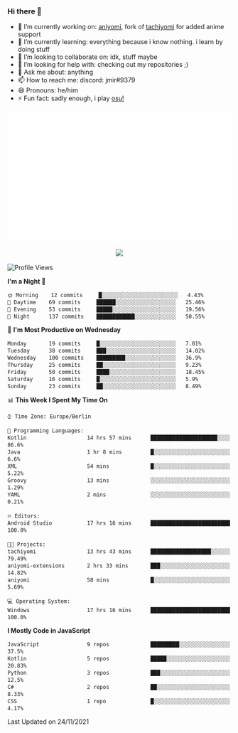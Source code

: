 ### Hi there 👋



<!--
**jmir1/jmir1** is a ✨ _special_ ✨ repository because its `README.md` (this file) appears on your GitHub profile.

Here are some ideas to get you started:
-->
- 🔭 I’m currently working on: [aniyomi](https://github.com/jmir1/aniyomi), fork of [tachiyomi](https://github.com/tachiyomiorg/tachiyomi) for added anime support
- 🌱 I’m currently learning: everything because i know nothing. i learn by doing stuff
- 👯 I’m looking to collaborate on: idk, stuff maybe
- 🤔 I’m looking for help with: checking out my repositories ;)
- 💬 Ask me about: anything
- 📫 How to reach me: discord: jmir#9379
- 😄 Pronouns: he/him
- ⚡ Fun fact: sadly enough, i play [osu!](https://osu.ppy.sh/users/18018426)  
<div>
	<p align="center">
		<a href="https://github.com/jmir1?tab=repositories" target="_blank" rel="noopener"><img src="https://github.com/jmir1/github-stats/blob/master/generated/overview.svg"></a>
	</p>
	<p align="center">
		<a href="https://github.com/search?o=desc&q=author%3Ajmir1&s=committer-date&type=Commits" target="_blank" rel="noopener"><img src="https://github-readme-streak-stats.herokuapp.com/?user=jmir1"></a>
	</p>
</div>

<!--START_SECTION:waka-->
![Profile Views](http://img.shields.io/badge/Profile%20Views-5-blue)

**I'm a Night 🦉** 

```text
🌞 Morning    12 commits     █░░░░░░░░░░░░░░░░░░░░░░░░   4.43% 
🌆 Daytime    69 commits     ██████░░░░░░░░░░░░░░░░░░░   25.46% 
🌃 Evening    53 commits     █████░░░░░░░░░░░░░░░░░░░░   19.56% 
🌙 Night      137 commits    ████████████░░░░░░░░░░░░░   50.55%

```
📅 **I'm Most Productive on Wednesday** 

```text
Monday       19 commits     █░░░░░░░░░░░░░░░░░░░░░░░░   7.01% 
Tuesday      38 commits     ███░░░░░░░░░░░░░░░░░░░░░░   14.02% 
Wednesday    100 commits    █████████░░░░░░░░░░░░░░░░   36.9% 
Thursday     25 commits     ██░░░░░░░░░░░░░░░░░░░░░░░   9.23% 
Friday       50 commits     ████░░░░░░░░░░░░░░░░░░░░░   18.45% 
Saturday     16 commits     █░░░░░░░░░░░░░░░░░░░░░░░░   5.9% 
Sunday       23 commits     ██░░░░░░░░░░░░░░░░░░░░░░░   8.49%

```


📊 **This Week I Spent My Time On** 

```text
⌚︎ Time Zone: Europe/Berlin

💬 Programming Languages: 
Kotlin                   14 hrs 57 mins      █████████████████████░░░░   86.6% 
Java                     1 hr 8 mins         █░░░░░░░░░░░░░░░░░░░░░░░░   6.6% 
XML                      54 mins             █░░░░░░░░░░░░░░░░░░░░░░░░   5.22% 
Groovy                   13 mins             ░░░░░░░░░░░░░░░░░░░░░░░░░   1.29% 
YAML                     2 mins              ░░░░░░░░░░░░░░░░░░░░░░░░░   0.21%

🔥 Editors: 
Android Studio           17 hrs 16 mins      █████████████████████████   100.0%

🐱‍💻 Projects: 
tachiyomi                13 hrs 43 mins      ███████████████████░░░░░░   79.49% 
aniyomi-extensions       2 hrs 33 mins       ███░░░░░░░░░░░░░░░░░░░░░░   14.82% 
aniyomi                  58 mins             █░░░░░░░░░░░░░░░░░░░░░░░░   5.69%

💻 Operating System: 
Windows                  17 hrs 16 mins      █████████████████████████   100.0%

```

**I Mostly Code in JavaScript** 

```text
JavaScript               9 repos             █████████░░░░░░░░░░░░░░░░   37.5% 
Kotlin                   5 repos             █████░░░░░░░░░░░░░░░░░░░░   20.83% 
Python                   3 repos             ███░░░░░░░░░░░░░░░░░░░░░░   12.5% 
C#                       2 repos             ██░░░░░░░░░░░░░░░░░░░░░░░   8.33% 
CSS                      1 repo              █░░░░░░░░░░░░░░░░░░░░░░░░   4.17%

```



 Last Updated on 24/11/2021
<!--END_SECTION:waka-->
